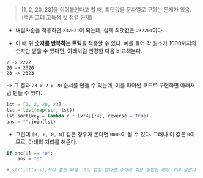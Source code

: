 > [1, 2, 20, 23]을 이어붙인다고 할 때, 최댓값을 문자열로 구하는 문제가 있음. (백준 코테 고득점 킷 정렬 문제)

- 내림차순을 적용하면 `232021`이 되는데, 실제 최댓값은 `232201`이다.

- 이 때 위 **숫자를 반복하는 트릭**을 적용할 수 있다. 예를 들어 각 원소가 1000까지의 숫자만 받을 수 있다면, 아래처럼 변경한 다음 비교해본다.
```
2 -> 2222
20 -> 2020
23 -> 2323
```
-> 그 결과 `23 > 2 > 20` 순서를 만들 수 있는데, 이를 파이썬 코드로 구현하면 아래처럼 만들 수 있다.

```python
lst = [1, 2, 20, 23]
lst = list(map(str, lst))
lst.sort(key = lambda x : [x*4][:4], reverse = True)
ans = "".join(lst)
```

- 그런데  `[0, 0, 0, 0]` 같은 경우가 온다면 `0000`이 될 수 있다. 그러나 이 값은 `0`이므로,  아래의 처리를 해준다.
```python
if ans[0] == "0":
	ans = "0"

# str(int(ans))보다 훨씬 빠름. 0이 엄청 많다면 주석에 적은 방법은 매우 오래 걸린다.
```
